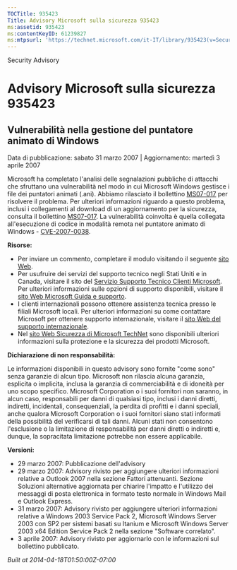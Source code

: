 ```yaml
---
TOCTitle: 935423
Title: Advisory Microsoft sulla sicurezza 935423
ms:assetid: 935423
ms:contentKeyID: 61239827
ms:mtpsurl: 'https://technet.microsoft.com/it-IT/library/935423(v=Security.10)'
---
```


Security Advisory

Advisory Microsoft sulla sicurezza 935423
=========================================

Vulnerabilità nella gestione del puntatore animato di Windows
-------------------------------------------------------------

Data di pubblicazione: sabato 31 marzo 2007 | Aggiornamento: martedì 3 aprile 2007

Microsoft ha completato l'analisi delle segnalazioni pubbliche di attacchi che sfruttano una vulnerabilità nel modo in cui Microsoft Windows gestisce i file dei puntatori animati (.ani). Abbiamo rilasciato il bollettino [MS07-017](http://technet.microsoft.com/security/bulletin/ms07-017) per risolvere il problema. Per ulteriori informazioni riguardo a questo problema, inclusi i collegamenti al download di un aggiornamento per la sicurezza, consulta il bollettino [MS07-017](http://technet.microsoft.com/security/bulletin/ms07-017). La vulnerabilità coinvolta è quella collegata all'esecuzione di codice in modalità remota nel puntatore animato di Windows - [CVE-2007-0038](http://www.cve.mitre.org/cgi-bin/cvename.cgi?name=cve-2007-0038).

**Risorse:**

-   Per inviare un commento, completare il modulo visitando il seguente [sito Web](https://support.microsoft.com/common/survey.aspx?scid=sw;en;1257&amp;showpage=1&amp;ws=technet&amp;sd=tech).
-   Per usufruire dei servizi del supporto tecnico negli Stati Uniti e in Canada, visitare il sito del [Servizio Supporto Tecnico Clienti Microsoft](http://go.microsoft.com/fwlink/?linkid=21131). Per ulteriori informazioni sulle opzioni di supporto disponibili, visitare il [sito Web Microsoft Guida e supporto](http://support.microsoft.com/).
-   I clienti internazionali possono ottenere assistenza tecnica presso le filiali Microsoft locali. Per ulteriori informazioni su come contattare Microsoft per ottenere supporto internazionale, visitare il [sito Web del supporto internazionale](http://go.microsoft.com/fwlink/?linkid=21155).
-   Nel [sito Web Sicurezza di Microsoft TechNet](http://www.microsoft.com/italy/technet/security/default.mspx) sono disponibili ulteriori informazioni sulla protezione e la sicurezza dei prodotti Microsoft.

**Dichiarazione di non responsabilità:**

Le informazioni disponibili in questo advisory sono fornite "come sono" senza garanzie di alcun tipo. Microsoft non rilascia alcuna garanzia, esplicita o implicita, inclusa la garanzia di commerciabilità e di idoneità per uno scopo specifico. Microsoft Corporation o i suoi fornitori non saranno, in alcun caso, responsabili per danni di qualsiasi tipo, inclusi i danni diretti, indiretti, incidentali, consequenziali, la perdita di profitti e i danni speciali, anche qualora Microsoft Corporation o i suoi fornitori siano stati informati della possibilità del verificarsi di tali danni. Alcuni stati non consentono l'esclusione o la limitazione di responsabilità per danni diretti o indiretti e, dunque, la sopracitata limitazione potrebbe non essere applicabile.

**Versioni:**

-   29 marzo 2007: Pubblicazione dell'advisory
-   29 marzo 2007: Advisory rivisto per aggiungere ulteriori informazioni relative a Outlook 2007 nella sezione Fattori attenuanti. Sezione Soluzioni alternative aggiornata per chiarire l'impatto e l'utilizzo dei messaggi di posta elettronica in formato testo normale in Windows Mail e Outlook Express.
-   31 marzo 2007: Advisory rivisto per aggiungere ulteriori informazioni relative a Windows 2003 Service Pack 2, Microsoft Windows Server 2003 con SP2 per sistemi basati su Itanium e Microsoft Windows Server 2003 x64 Edition Service Pack 2 nella sezione "Software correlato".
-   3 aprile 2007: Advisory rivisto per aggiornarlo con le informazioni sul bollettino pubblicato.

*Built at 2014-04-18T01:50:00Z-07:00*
